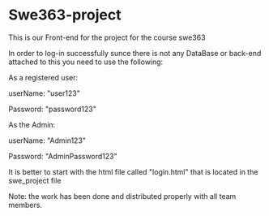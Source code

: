 # Swe363-project
This is our Front-end for the project for the course swe363

In order to log-in successfully sunce there is not any DataBase or back-end attached to this you need to use the following:

As a registered user:

userName: "user123"

Password: "password123"

As the Admin:

userName: "Admin123"

Password: "AdminPassword123"

It is better to start with the html file called "login.html" that is located in the swe_project file

Note: the work has been done and distributed properly with all team members.
